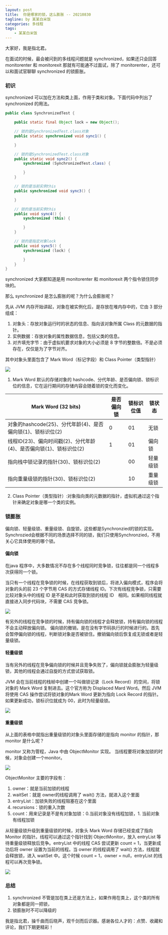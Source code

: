 ```yaml
---
layout: post
title:  你是哪家的锁，这么膨胀 -- 20210830
tagline: by 某某白米饭
categories: 多线程
tags: 
    - 某某白米饭
---
```


大家好，我是指北君。

在面试的时候，最会被问到的多线程问题就是 synchronized，如果还只会回答 monitorenter 和 monitorexit 那就有可能通不过面试，除了 monitorenter，还可以和面试官聊聊 synchronized 的锁膨胀。
<!--more-->
### 初识

synchronized 可以加在方法和类上面，作用于类和对象。下面代码中列出了 synchronized 的用法。

```java
public class SynchronizedTest {

    public static final Object lock = new Object();

    // 锁的是SynchronizedTest.class对象
    public static synchronized void sync1() {

    }

    // 锁的是SynchronizedTest.class对象
    public static void sync2() {
        synchronized (SynchronizedTest.class) {

        }
    }

    // 锁的是当前实例this
    public synchronized void sync3() {

    }

    // 锁的是当前实例this
    public void sync4() {
        synchronized (this) {

        }
    }

    // 锁的是指定对象lock
    public void sync5() {
        synchronized (lock) {

        }
    }
}
```

synchronized 大家都知道是用 monitorenter 和 monitorexit 两个指令锁住同步块的。

那么 synchronized 是怎么膨胀的呢？为什么会膨胀呢？

先从 JVM 内存开始讲起，对象在被实例化后，是存放在堆内存中的，它由 3 部分组成：

1. 对象头：存放对象运行时的状态的信息、指向该对象所属 Class 的元数据的指针。
2. 实例数据：存放对象的属性数据信息，包括父类的信息。
3. 对齐填充字节：由于虚拟机要求对象的大小必须是 8 字节的整数倍。不是必须存在，仅仅是为了字节对齐。

其中对象头里面包含了 Mark Word（标记字段）和 Class Pointer（类型指针）

![](http://www.javanorth.cn/assets/images/2021/synchronized/1.png)

1. Mark Word 默认的存储对象的 hashcode、分代年龄、是否偏向锁、锁标识位的信息，它在运行期间的存储内容会随着锁的变化而变化。

| Mark Word (32 bits) | 是否偏向锁 | 锁标识位值 | 锁状态 |
| --- | --- | --- | --- |
| 对象的hashcode(25)、分代年龄(4)、是否偏向锁(1)、锁标识位(2) | 0 | 01 | 无锁 |
| 线程ID(23)、偏向时间戳(2)、分代年龄(4)、是否偏向锁(1)、锁标识位(2) | 1 | 01 | 偏向锁 |
| 指向栈中锁记录的指针(30)、锁标识位(2) | | 00 | 轻量级锁 |
| 指向重量级锁的指针(30)、锁标识位(2) | | 10 | 重量级锁 |

2. Class Pointer（类型指针）:对象指向类的元数据的指针，虚拟机通过这个指针来确定对象是哪一个类的实例。

### 锁膨胀

偏向锁、轻量级锁、重量级锁、自旋锁，这些都是Synchronzied的锁的实现。Synchrozied会根据不同的场景选择不同的锁，我们只使用Synchronzied，不用关心它具体使用的哪个锁。

#### 偏向锁

在java 程序中，大多数情况不存在多个线程同时竞争锁，往往都是同一个线程多次获得同一个锁。

当只有一个线程在竞争锁的时候，在线程获取到锁后，将进入偏向模式，程序会将对象的头的前 23 个字节用 CAS 的方式存储线程 ID。下次有线程竞争锁，只需要比较对象头中的线程 ID 是不是和此时获取到锁的线程 ID　相同。如果相同线程就直接进入同步代码块，不需要 CAS 竞争锁。

![](http://www.javanorth.cn/assets/images/2021/synchronized/2.png)

有另外的线程在竞争锁的时候，持有偏向锁的线程才会释放锁，持有偏向锁的线程不会主动释放偏向锁。
偏向锁的撤销，是在没有字节码执行的时候进行的。首先会暂停偏向锁的线程，判断锁对象是否被锁住。撤销偏向锁后恢复成无锁或者是轻量级锁。

#### 轻量级锁

当有另外的线程在竞争偏向锁的时候并且竞争失败了，偏向锁就会膨胀为轻量级锁，其他的线程会通过自旋的方式尝试获取锁。

JVM 会在当前线程的栈帧中创建一个叫做锁记录（Lock Record）的空间，将锁对象的 Mark Word 复制进去。这个官方称为 Displaced Mard Word。然后 JVM 将使用 CAS 操作尝试将锁对象的Mark Word 更新为指向 Lock Record 的指针。如果更新成功，锁标识位就成为 00，此时为轻量级锁。


![](http://www.javanorth.cn/assets/images/2021/synchronized/3.png)

#### 重量级锁

从上面的表格中就指出重量级锁的对象头里面存储的是指向 monitor 的指针，那 monitor 是什么呢？

monitor 又称为管程，Java 中由 ObjectMonitor 实现。 当线程要将对象加锁的时候，对象会创建一个monitor。


![](http://www.javanorth.cn/assets/images/2021/synchronized/4.png)

ObjectMonitor 主要的字段有：

1. owner：就是当前加锁的线程
2. waitSet：就是 owner的线程调用了 wait() 方法，就进入这个里面
3. entryList：加锁失败的线程阻塞在这个里面
4. recursions：锁的重入次数
5. count：用来记录是不是有对象加锁：0.当前对象没有线程加锁，1. 当前对象有线程加锁

从轻量级锁升级到重量级锁的时候，对象头 Mark Word 存储已经变成了指向 Monitor 的指针。线程可以通过这个指针找到 ObjectMonitor，放入 entryList 等待重量级锁释放后竞争。entryList 中的线程 CAS 尝试更新 count = 1，当更新成功后将 owner 设置为当前的线程。当 owner 的线程调用了 wait() 方法，线程就会释放锁，进入 waitSet 中。这个时候 count = 1，owner = null，entryList 的线程可以再次竞争锁。

![](http://www.javanorth.cn/assets/images/2021/synchronized/5.png)

### 总结

1. synchronized 不管是加在类上还是方法上，如果作用在类上，这个类的所有对象都是同一把锁，
2. 锁膨胀时不可以降级的

我是指北君，操千曲而后晓声，观千剑而后识器。感谢各位人才的：点赞、收藏和评论，我们下期更精彩！
